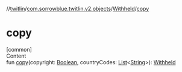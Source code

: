 //[twitlin](../../index.md)/[com.sorrowblue.twitlin.v2.objects](../index.md)/[Withheld](index.md)/[copy](copy.md)



# copy  
[common]  
Content  
fun [copy](copy.md)(copyright: [Boolean](https://kotlinlang.org/api/latest/jvm/stdlib/kotlin/-boolean/index.html), countryCodes: [List](https://kotlinlang.org/api/latest/jvm/stdlib/kotlin.collections/-list/index.html)<[String](https://kotlinlang.org/api/latest/jvm/stdlib/kotlin/-string/index.html)>): [Withheld](index.md)  



